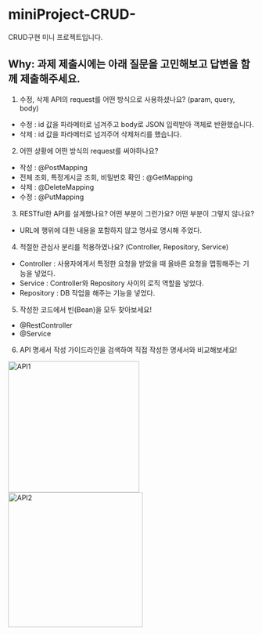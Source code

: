 # miniProject-CRUD-
CRUD구현 미니 프로젝트입니다.

## Why: 과제 제출시에는 아래 질문을 고민해보고 답변을 함께 제출해주세요.

1. 수정, 삭제 API의 request를 어떤 방식으로 사용하셨나요? (param, query, body)
 - 수정 : id 값을 파라메터로 넘겨주고 body로 JSON 입력받아 객체로 반환했습니다.
 - 삭제 : id 값을 파라메터로 넘겨주어 삭제처리를 했습니다.

2. 어떤 상황에 어떤 방식의 request를 써야하나요?
 - 작성 : @PostMapping
 - 전체 조회, 특정게시글 조회, 비밀번호 확인 : @GetMapping
 - 삭제 : @DeleteMapping
 - 수정 : @PutMapping

3. RESTful한 API를 설계했나요? 어떤 부분이 그런가요? 어떤 부분이 그렇지 않나요?
 - URL에 행위에 대한 내용을 포함하지 않고 명사로 명시해 주었다.
 
4. 적절한 관심사 분리를 적용하였나요? (Controller, Repository, Service)
 - Controller : 사용자에게서 특정한 요청을 받았을 때 올바른 요청을 맵핑해주는 기능을 넣었다.
 - Service : Controller와 Repository 사이의 로직 역할을 넣었다.
 - Repository : DB 작업을 해주는 기능을 넣었다.

5. 작성한 코드에서 빈(Bean)을 모두 찾아보세요!
 - @RestController
 - @Service

6. API 명세서 작성 가이드라인을 검색하여 직접 작성한 명세서와 비교해보세요!
<img width="268" alt="API1" src="https://user-images.githubusercontent.com/95573777/194204597-cdb6a2ea-907f-4674-b454-5ac8e6fed6e5.png">
<img width="275" alt="API2" src="https://user-images.githubusercontent.com/95573777/194204613-c52b09ed-15fc-4013-bc85-0dbb42b81321.png">
